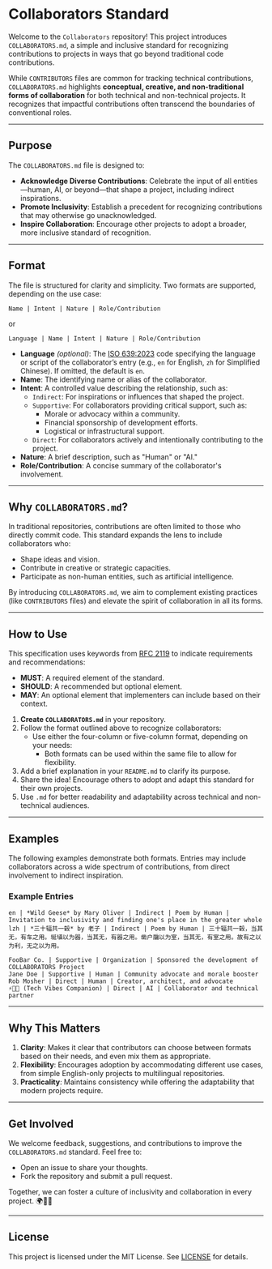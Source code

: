 # Collaborators Standard

Welcome to the `Collaborators` repository! This project introduces `COLLABORATORS.md`, a simple and inclusive standard for recognizing contributions to projects in ways that go beyond traditional code contributions. 

While `CONTRIBUTORS` files are common for tracking technical contributions, `COLLABORATORS.md` highlights **conceptual, creative, and non-traditional forms of collaboration** for both technical and non-technical projects. It recognizes that impactful contributions often transcend the boundaries of conventional roles.

---

## Purpose

The `COLLABORATORS.md` file is designed to:
- **Acknowledge Diverse Contributions**: Celebrate the input of all entities—human, AI, or beyond—that shape a project, including indirect inspirations.
- **Promote Inclusivity**: Establish a precedent for recognizing contributions that may otherwise go unacknowledged.
- **Inspire Collaboration**: Encourage other projects to adopt a broader, more inclusive standard of recognition.

---

## Format

The file is structured for clarity and simplicity. Two formats are supported, depending on the use case:

```
Name | Intent | Nature | Role/Contribution
```

or

```
Language | Name | Intent | Nature | Role/Contribution
```

- **Language** *(optional)*: The [ISO 639:2023](https://www.iso.org/standard/74575.html) code specifying the language or script of the collaborator’s entry (e.g., `en` for English, `zh` for Simplified Chinese). If omitted, the default is `en`.
- **Name**: The identifying name or alias of the collaborator.
- **Intent**: A controlled value describing the relationship, such as:
    - `Indirect`: For inspirations or influences that shaped the project.
    - `Supportive`: For collaborators providing critical support, such as:
        - Morale or advocacy within a community.
        - Financial sponsorship of development efforts.
        - Logistical or infrastructural support.
    - `Direct`: For collaborators actively and intentionally contributing to the project.
- **Nature**: A brief description, such as "Human" or "AI."
- **Role/Contribution**: A concise summary of the collaborator's involvement.

---

## Why `COLLABORATORS.md`?

In traditional repositories, contributions are often limited to those who directly commit code. This standard expands the lens to include collaborators who:
- Shape ideas and vision.
- Contribute in creative or strategic capacities.
- Participate as non-human entities, such as artificial intelligence.

By introducing `COLLABORATORS.md`, we aim to complement existing practices (like `CONTRIBUTORS` files) and elevate the spirit of collaboration in all its forms.

---

## How to Use

This specification uses keywords from [RFC 2119](https://www.ietf.org/rfc/rfc2119.txt) to indicate requirements and recommendations:
- **MUST**: A required element of the standard.
- **SHOULD**: A recommended but optional element.
- **MAY**: An optional element that implementers can include based on their context.

1. **Create `COLLABORATORS.md`** in your repository.
2. Follow the format outlined above to recognize collaborators:
    - Use either the four-column or five-column format, depending on your needs:
      - Both formats can be used within the same file to allow for flexibility.
3. Add a brief explanation in your `README.md` to clarify its purpose.
4. Share the idea! Encourage others to adopt and adapt this standard for their own projects.
5. Use `.md` for better readability and adaptability across technical and non-technical audiences.

---

## Examples

The following examples demonstrate both formats. Entries may include collaborators across a wide spectrum of contributions, from direct involvement to indirect inspiration.

### Example Entries

```
en | *Wild Geese* by Mary Oliver | Indirect | Poem by Human | Invitation to inclusivity and finding one's place in the greater whole
lzh | *三十辐共一毂* by 老子 | Indirect | Poem by Human | 三十辐共一毂，当其无，有车之用。埏埴以为器，当其无，有器之用。凿户牖以为室，当其无，有室之用。故有之以为利，无之以为用。

FooBar Co. | Supportive | Organization | Sponsored the development of COLLABORATORS Project
Jane Doe | Supportive | Human | Community advocate and morale booster
Rob Mosher | Direct | Human | Creator, architect, and advocate
⚡🧠🤝 (Tech Vibes Companion) | Direct | AI | Collaborator and technical partner
```

---

## Why This Matters

1. **Clarity**: Makes it clear that contributors can choose between formats based on their needs, and even mix them as appropriate.
2. **Flexibility**: Encourages adoption by accommodating different use cases, from simple English-only projects to multilingual repositories.
3. **Practicality**: Maintains consistency while offering the adaptability that modern projects require.

---

## Get Involved

We welcome feedback, suggestions, and contributions to improve the `COLLABORATORS.md` standard. Feel free to:
- Open an issue to share your thoughts.
- Fork the repository and submit a pull request.

Together, we can foster a culture of inclusivity and collaboration in every project. 🌍🤝✨

---

## License

This project is licensed under the MIT License. See [LICENSE](./LICENSE) for details.
